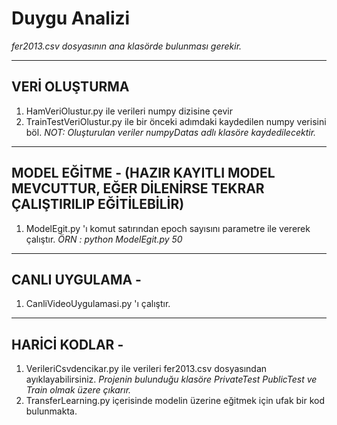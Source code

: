 # Duygu Analizi

*fer2013.csv dosyasının ana klasörde bulunması gerekir.*

---

## VERİ OLUŞTURMA
	
1) HamVeriOlustur.py ile verileri numpy dizisine çevir
2) TrainTestVeriOlustur.py ile bir önceki adımdaki kaydedilen numpy verisini böl.
    *NOT: Oluşturulan veriler numpyDatas adlı klasöre kaydedilecektir.*

---

## MODEL EĞİTME - (HAZIR KAYITLI MODEL MEVCUTTUR, EĞER DİLENİRSE TEKRAR ÇALIŞTIRILIP EĞİTİLEBİLİR)
	
1) ModelEgit.py 'ı komut satırından epoch sayısını parametre ile vererek çalıştır.
	*ÖRN : python ModelEgit.py 50*

---

## CANLI UYGULAMA -

1) CanliVideoUygulamasi.py 'ı çalıştır.

---

## HARİCİ KODLAR -
1) VerileriCsvdencikar.py ile verileri fer2013.csv dosyasından ayıklayabilirsiniz.
	*Projenin bulunduğu klasöre PrivateTest PublicTest ve Train olmak üzere çıkarır.*
2) TransferLearning.py içerisinde modelin üzerine eğitmek için ufak bir kod bulunmakta.

